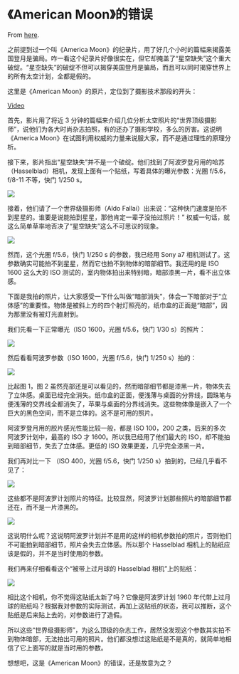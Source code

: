 # 《American Moon》的错误

From [here](https://yinwang1.substack.com/p/american-moon).

之前提到过一个叫《America Moon》的纪录片，用了好几个小时的篇幅来揭露美国登月是骗局。咋一看这个纪录片好像很实在，但它却掩盖了“星空缺失”这个重大破绽。“星空缺失”的破绽不但可以揭穿美国登月是骗局，而且可以同时揭穿世界上的所有太空计划，全都是假的。

这里是《American Moon》的原片，定位到了摄影技术那段的开头：

[Video](https://www.youtube-nocookie.com/embed/KpuKu3F0BvY)

首先，影片用了将近 3 分钟的篇幅来介绍几位分析太空照片的“世界顶级摄影师”，说他们为各大时尚杂志拍照，有的还办了摄影学校，多么的厉害。这说明《America Moon》在试图利用权威的力量来说服大家，而不是通过理性的原理分析。

接下来，影片指出“星空缺失”并不是一个破绽。他们找到了阿波罗登月用的哈苏（Hasselblad）相机，发现上面有一个贴纸，写着具体的曝光参数：光圈 f/5.6，f/8-11 不等，快门 1/250 s。

![](https://substackcdn.com/image/fetch/w_1456,c_limit,f_auto,q_auto:good,fl_progressive:steep/https%3A%2F%2Fsubstack-post-media.s3.amazonaws.com%2Fpublic%2Fimages%2Fc8b855a9-dd64-4d84-9374-0537fd4fda62_2388x1350.jpeg)

接着，他们请了一个世界级摄影师（Aldo Fallai）出来说：“这种快门速度是拍不到星星的。谁要是说能拍到星星，那他肯定一辈子没拍过照片！” 权威一句话，就这么简单草率地否决了“星空缺失”这么不可思议的现象。

![](https://substackcdn.com/image/fetch/w_1456,c_limit,f_auto,q_auto:good,fl_progressive:steep/https%3A%2F%2Fsubstack-post-media.s3.amazonaws.com%2Fpublic%2Fimages%2F1a7b38b4-c490-47bb-b8fa-425715f34d29_2388x1342.jpeg)

然而，这个光圈 f/5.6，快门 1/250 s 的参数，我已经用 Sony a7 相机测试了。这参数确实可能拍不到星星，然而它也拍不到物体的暗部细节。我还用的是 ISO 1600 这么大的 ISO 测试的，室内物体拍出来特别暗，暗部漆黑一片，看不出立体感。

下面是我拍的照片，让大家感受一下什么叫做“暗部消失”，体会一下暗部对于“立体感”的重要性。物体是被斜上方的四个射灯照亮的，纸巾盒的正面是“暗部”，因为那里没有被灯光直射到。

我们先看一下正常曝光（ISO 1600，光圈 f/5.6，快门 1/30 s）的照片：

![](https://substackcdn.com/image/fetch/w_1456,c_limit,f_auto,q_auto:good,fl_progressive:steep/https%3A%2F%2Fsubstack-post-media.s3.amazonaws.com%2Fpublic%2Fimages%2Fda1dbdd9-9587-42bc-921d-8cee6de123e3_6000x4000.jpeg)

然后看看阿波罗参数（ISO 1600，光圈 f/5.6，快门 1/250 s）拍的：

![](https://substackcdn.com/image/fetch/w_1456,c_limit,f_auto,q_auto:good,fl_progressive:steep/https%3A%2F%2Fsubstack-post-media.s3.amazonaws.com%2Fpublic%2Fimages%2F1cb7e51f-805a-4058-be3d-16e536852f41_6000x4000.jpeg)

比起图 1，图 2 虽然亮部还是可以看见的，然而暗部细节都是漆黑一片，物体失去了立体感。桌面已经完全消失。纸巾盒的正面，便浅薄与桌面的分界线，圆珠笔与便浅薄的交界线全都消失了，苹果与桌面的分界线消失。这些物体像是嵌入了一个巨大的黑色空间，而不是立体的。这不是可用的照片。

阿波罗登月用的胶片感光性能比较一般，都是 ISO 100，200 之类，后来的多次阿波罗计划中，最高的 ISO 才 1600。所以我已经用了他们最大的 ISO，却不能拍到暗部细节，失去了立体感。更低的 ISO 效果更差，几乎完全漆黑一片。

我们再对比一下 （ISO 400，光圈 f/5.6，快门 1/250 s）拍到的，已经几乎看不见了：

![](https://substackcdn.com/image/fetch/w_1456,c_limit,f_auto,q_auto:good,fl_progressive:steep/https%3A%2F%2Fsubstack-post-media.s3.amazonaws.com%2Fpublic%2Fimages%2Fd698d071-7ceb-4b92-882c-2e7a1eba0da9_6000x4000.jpeg)

这些都不是阿波罗计划照片的特征。比较显然，阿波罗计划那些照片的暗部细节都还在，而不是一片漆黑的。

![](https://substackcdn.com/image/fetch/w_1456,c_limit,f_auto,q_auto:good,fl_progressive:steep/https%3A%2F%2Fsubstack-post-media.s3.amazonaws.com%2Fpublic%2Fimages%2Ffa8386b0-04ba-435c-9c40-3f00b795cf19_2986x1680.jpeg)

这说明什么呢？这说明阿波罗计划并不是用的这样的相机参数拍的照片，否则他们不可能拍到暗部细节，照片会失去立体感。所以那个 Hasselblad 相机上的贴纸应该是假的，并不是当时使用的参数。

我们再来仔细看看这个“被带上过月球的 Hasselblad 相机”上的贴纸：

![](https://substackcdn.com/image/fetch/w_1456,c_limit,f_auto,q_auto:good,fl_progressive:steep/https%3A%2F%2Fsubstack-post-media.s3.amazonaws.com%2Fpublic%2Fimages%2F041cfa8d-3743-409c-a355-43699c1fddd6_2388x1350.jpeg)

相比这个相机，你不觉得这贴纸太新了吗？它像是阿波罗计划 1960 年代带上过月球的贴纸吗？根据我对参数的实际测试，再加上这贴纸的状态，我可以推断，这个贴纸是后来贴上去的，对参数进行了造假。

所以这些“世界级摄影师”，为这么顶级的杂志工作，居然没发现这个参数其实拍不到物体暗部，无法拍出可用的照片。他们都没想过这贴纸是不是真的，就简单地相信了它上面写的就是当时用的参数。

想想吧，这是《American Moon》的错误，还是故意为之？
